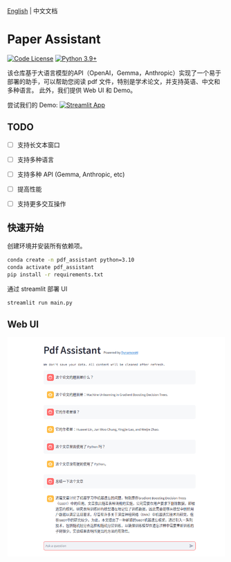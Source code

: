 [English](../README.md) | 中文文档

# Paper Assistant

[![Code License](https://img.shields.io/badge/Code%20License-Apache_2.0-green.svg)](https://github.com/huawei-lin/LLMsEasyFinetune/blob/master/LICENSE)
[![Python 3.9+](https://img.shields.io/badge/python-3.9+-blue.svg)](https://www.python.org/downloads/release/python-390/)

该仓库基于大语言模型的API（OpenAI，Gemma，Anthropic）实现了一个易于部署的助手，可以帮助您阅读 pdf 文件，特别是学术论文，并支持英语、中文和多种语言。 此外，我们提供 Web UI 和 Demo。


尝试我们的 Demo: [![Streamlit App](https://static.streamlit.io/badges/streamlit_badge_black_white.svg)](https://dynamonai-pdf-assistant.streamlit.app/)

## TODO

- [ ] 支持长文本窗口
- [ ] 支持多种语言
- [ ] 支持多种 API (Gemma, Anthropic, etc)
- [ ] 提高性能
- [ ] 支持更多交互操作


## 快速开始

创建环境并安装所有依赖项。

```bash
conda create -n pdf_assistant python=3.10
conda activate pdf_assistant
pip install -r requirements.txt
```

通过 streamlit 部署 UI

```bash
streamlit run main.py
```

## Web UI

![](../assets/example_Chinese.png)
